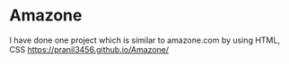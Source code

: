 # Amazone
I have done one project which is similar to amazone.com by using HTML, CSS
https://pranil3456.github.io/Amazone/
